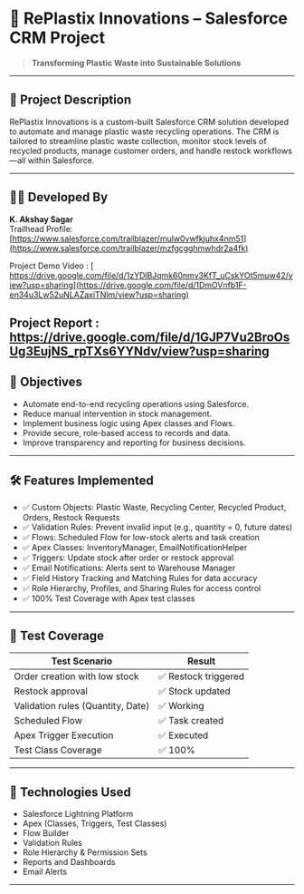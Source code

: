 # 🌿 RePlastix Innovations – Salesforce CRM Project

> **Transforming Plastic Waste into Sustainable Solutions**

---

## 📌 Project Description

RePlastix Innovations is a custom-built Salesforce CRM solution developed to automate and manage plastic waste recycling operations. The CRM is tailored to streamline plastic waste collection, monitor stock levels of recycled products, manage customer orders, and handle restock workflows—all within Salesforce.

---

## 👨‍💻 Developed By

**K. Akshay Sagar**  
Trailhead Profile: [https://www.salesforce.com/trailblazer/mulw0vwfkjuhx4nm51](https://www.salesforce.com/trailblazer/mzfgcgghmwhdr2a4fk)

Project Demo Video : [ https://drive.google.com/file/d/1zYDlBJqmk60nmv3KfT_uCskYOt5muw42/view?usp=sharing](https://drive.google.com/file/d/1DmOVnfb1F-en34u3Lw52uNLAZaxiTNlm/view?usp=sharing)

Project Report : https://drive.google.com/file/d/1GJP7Vu2BroOsUg3EujNS_rpTXs6YYNdv/view?usp=sharing
---

## 🎯 Objectives

- Automate end-to-end recycling operations using Salesforce.
- Reduce manual intervention in stock management.
- Implement business logic using Apex classes and Flows.
- Provide secure, role-based access to records and data.
- Improve transparency and reporting for business decisions.

---

## 🛠️ Features Implemented

- ✅ Custom Objects: Plastic Waste, Recycling Center, Recycled Product, Orders, Restock Requests  
- ✅ Validation Rules: Prevent invalid input (e.g., quantity = 0, future dates)  
- ✅ Flows: Scheduled Flow for low-stock alerts and task creation  
- ✅ Apex Classes: InventoryManager, EmailNotificationHelper  
- ✅ Triggers: Update stock after order or restock approval  
- ✅ Email Notifications: Alerts sent to Warehouse Manager  
- ✅ Field History Tracking and Matching Rules for data accuracy  
- ✅ Role Hierarchy, Profiles, and Sharing Rules for access control  
- ✅ 100% Test Coverage with Apex test classes  

---

## 🧪 Test Coverage

| **Test Scenario**                         | **Result**         |
|------------------------------------------|--------------------|
| Order creation with low stock            | ✅ Restock triggered |
| Restock approval                         | ✅ Stock updated    |
| Validation rules (Quantity, Date)        | ✅ Working          |
| Scheduled Flow                           | ✅ Task created     |
| Apex Trigger Execution                   | ✅ Executed         |
| Test Class Coverage                      | ✅ 100%             |

---



## 🚀 Technologies Used

- Salesforce Lightning Platform  
- Apex (Classes, Triggers, Test Classes)  
- Flow Builder  
- Validation Rules  
- Role Hierarchy & Permission Sets  
- Reports and Dashboards  
- Email Alerts

---
